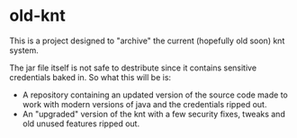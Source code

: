 # old-knt

This is a project designed to "archive" the current (hopefully old soon) knt system.

The jar file itself is not safe to destribute since it contains sensitive credentials baked in. So what this will be is:
- A repository containing an updated version of the source code made to work with modern versions of java and the credentials ripped out.
- An "upgraded" version of the knt with a few security fixes, tweaks and old unused features ripped out.
